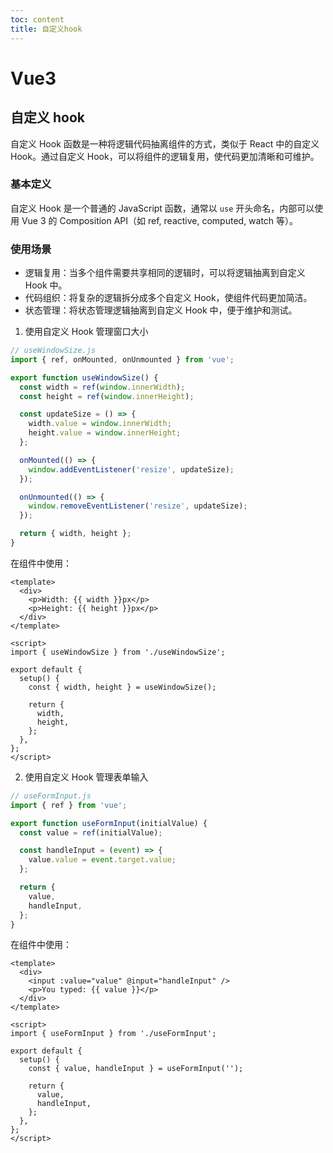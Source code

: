 ```yaml
---
toc: content
title: 自定义hook
---
```


# Vue3

## 自定义 hook

自定义 Hook 函数是一种将逻辑代码抽离组件的方式，类似于 React 中的自定义 Hook。通过自定义 Hook，可以将组件的逻辑复用，使代码更加清晰和可维护。

### 基本定义

自定义 Hook 是一个普通的 JavaScript 函数，通常以 `use` 开头命名，内部可以使用 Vue 3 的 Composition API（如 ref, reactive, computed, watch 等）。

### 使用场景

- 逻辑复用：当多个组件需要共享相同的逻辑时，可以将逻辑抽离到自定义 Hook 中。
- 代码组织：将复杂的逻辑拆分成多个自定义 Hook，使组件代码更加简洁。
- 状态管理：将状态管理逻辑抽离到自定义 Hook 中，便于维护和测试。

1. 使用自定义 Hook 管理窗口大小

```js
// useWindowSize.js
import { ref, onMounted, onUnmounted } from 'vue';

export function useWindowSize() {
  const width = ref(window.innerWidth);
  const height = ref(window.innerHeight);

  const updateSize = () => {
    width.value = window.innerWidth;
    height.value = window.innerHeight;
  };

  onMounted(() => {
    window.addEventListener('resize', updateSize);
  });

  onUnmounted(() => {
    window.removeEventListener('resize', updateSize);
  });

  return { width, height };
}
```

在组件中使用：

```vue
<template>
  <div>
    <p>Width: {{ width }}px</p>
    <p>Height: {{ height }}px</p>
  </div>
</template>

<script>
import { useWindowSize } from './useWindowSize';

export default {
  setup() {
    const { width, height } = useWindowSize();

    return {
      width,
      height,
    };
  },
};
</script>
```

2. 使用自定义 Hook 管理表单输入

```javascript
// useFormInput.js
import { ref } from 'vue';

export function useFormInput(initialValue) {
  const value = ref(initialValue);

  const handleInput = (event) => {
    value.value = event.target.value;
  };

  return {
    value,
    handleInput,
  };
}
```

在组件中使用：

```vue
<template>
  <div>
    <input :value="value" @input="handleInput" />
    <p>You typed: {{ value }}</p>
  </div>
</template>

<script>
import { useFormInput } from './useFormInput';

export default {
  setup() {
    const { value, handleInput } = useFormInput('');

    return {
      value,
      handleInput,
    };
  },
};
</script>
```
